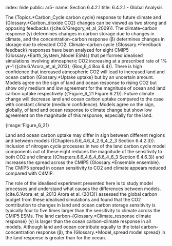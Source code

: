 index: hide
public: ar5-
name: Section 6.4.2.1
title: 6.4.2.1 - Global Analysis

The {Topics.*Carbon_Cycle carbon cycle} response to future climate and {Glossary.*Carbon_dioxide CO2} changes can be viewed as two strong and opposing feedbacks ({cite.6.'Gregory_et_al_2009}). The climate–carbon response (γ) determines changes in carbon storage due to changes in climate, and the concentration–carbon response (β) determines changes in storage due to elevated CO2. Climate–carbon cycle {Glossary.*Feedback feedback} responses have been analyzed for eight CMIP5 {Glossary.*Earth_System_Model ESMs} that performed idealised simulations involving atmospheric CO2 increasing at a prescribed rate of 1% yr–1 ({cite.6.'Arora_et_al_2013}; {Box_6_4 Box 6.4}). There is high confidence that increased atmospheric CO2 will lead to increased land and ocean carbon {Glossary.*Uptake uptake} but by an uncertain amount. Models agree on the sign of land and ocean response to rising CO2 but show only medium and low agreement for the magnitude of ocean and land carbon uptake respectively ({'Figure_6_21 Figure 6.21}). Future climate change will decrease land and ocean carbon uptake compared to the case with constant climate (medium confidence). Models agree on the sign, globally, of land and ocean response to climate change but show low agreement on the magnitude of this response, especially for the land.

{image:'Figure_6_21}

Land and ocean carbon uptake may differ in sign between different regions and between models ({Chapters.6.6_4.6_4_2.6_4_2_3 Section 6.4.2.3}). Inclusion of nitrogen cycle processes in two of the land carbon cycle model components out of these eight reduces the magnitude of the sensitivity to both CO2 and climate ({Chapters.6.6_4.6_4_6.6_4_6_3 Section 6.4.6.3}) and increases the spread across the CMIP5 {Glossary.*Ensemble ensemble}. The CMIP5 spread in ocean sensitivity to CO2 and climate appears reduced compared with C4MIP.

The role of the idealised experiment presented here is to study model processes and understand what causes the differences between models. {cite.6.'Arora_et_al_2013 Arora et al. (2013)} assessed the global carbon budget from these idealised simulations and found that the CO2 contribution to changes in land and ocean carbon storage sensitivity is typically four to five times larger than the sensitivity to climate across the CMIP5 ESMs. The land carbon-{Glossary.*Climate_response climate response} (γ) is larger than the ocean carbon–climate response in all models. Although land and ocean contribute equally to the total carbon–concentration response (β), the {Glossary.*Model_spread model spread} in the land response is greater than for the ocean.
